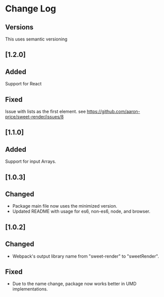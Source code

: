 # Change Log

## Versions
This uses semantic versioning
## [1.2.0]
## Added
Support for React

## Fixed
Issue with lists as the first element. see https://github.com/aaron-price/sweet-render/issues/8

## [1.1.0]
## Added
Support for input Arrays.

## [1.0.3]
## Changed
- Package main file now uses the minimized version.
- Updated README with usage for es6, non-es6, node, and browser.

## [1.0.2]
## Changed
- Webpack's output library name from "sweet-render" to "sweetRender". 

## Fixed
- Due to the name change, package now works better in UMD implementations.